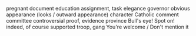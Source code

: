 pregnant
document
education
assignment, task
elegance
governor
obvious
appearance (looks / outward appearance)
character
Catholic
comment
committee
controversial
proof, evidence
province
Bull's eye! Spot on!
indeed, of course
supported
troop, gang
You're welcome / Don't mention it
